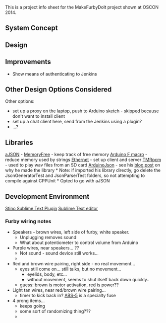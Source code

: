 This is a project info sheet for the MakeFurbyDoIt project shown at OSCON 2014.

## System Concept ##

## Design ##

## Improvements ##
- Show means of authenticating to Jenkins

## Other Design Options Considered ##
 Other options: 
   - set up a proxy on the laptop, push to Arduino sketch - skipped because don't want to install client 
   - set up a chat client here, send from the Jenkins using a plugin?
   - ...?

## Libraries ##
[aJSON](https://github.com/interactive-matter/aJson) - 
[MemoryFree](https://github.com/sudar/MemoryFree) - keep track of free memory
[Arduino F macro](http://www.baldengineer.com/blog/2013/11/20/arduino-f-macro/) - reduce memory used by strings
[Ethernet](arduino.cc/en/reference/ethernet) - set up client and server
[TMRpcm](https://github.com/TMRh20/TMRpcm/) - used to play wav files from an SD card
[ArduinoJson](https://github.com/bblanchon/ArduinoJson) - see his [blog post](http://blog.benoitblanchon.fr/arduino-json-parser/) on why he made the library
    * Note: if imported his library directly, go delete the JsonGeneratorTest and JsonParserTest folders, so not attempting to compile against CPPUnit
    * Opted to go with aJSON

## Development Environment ##
[Stino Sublime Text Plugin](http://robot-will.github.io/Stino/)
[Sublime Text editor](www.sublimetext.com)
 
### Furby wiring notes ###
- Speakers - brown wires, left side of furby, white speaker.  
    - Unplugging removes sound
    - What about potentiometer to control volume from Arduino
- Purple wires, near speakers...  ??
    + Not sound - sound device still works...
    + 
- Red and brown wire pairing, right side - no real movement...
    + eyes still come on...  still talks, but no movement...
        * eyelids, body, etc...
        * without movement, seems to shut itself back down quickly..
    +  guess: brown is motor activation, red is power??
- Light tan wires, near red/brown wire pairing... 
    +  timer to kick back in?  [ABS-5](http://www.mouser.com/ProductDetail/Cooper-Bussmann/ABS-5/?qs=sGAEpiMZZMuMS2dUaCDnDKsZ4y%252bS389n) is a specialty fuse
- 4 prong items...
    + keeps going
    + some sort of randomizing thing???
    + 
